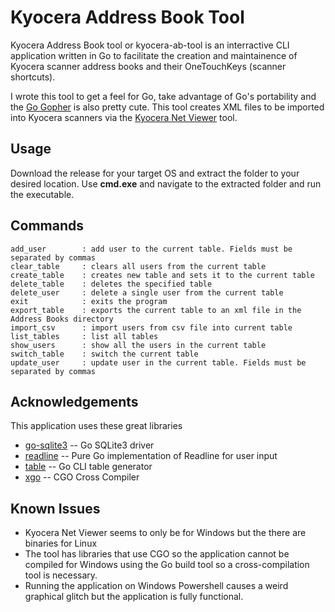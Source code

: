 # Kyocera Address Book Tool

Kyocera Address Book tool or kyocera-ab-tool is an interractive CLI application
written in Go to facilitate the creation and maintainence of Kyocera scanner 
address books and their OneTouchKeys (scanner shortcuts). 

I wrote this tool to get a feel for Go, take advantage of Go's portability and 
the [Go Gopher](https://go.dev/blog/gopher) is also pretty cute. This tool creates
XML files to be imported into Kyocera scanners via the [Kyocera Net Viewer](https://www.kyoceradocumentsolutions.us/en/products/software/KYOCERANETVIEWER.html) tool.

## Usage

Download the release for your target OS and extract the folder to your desired location. 
Use **cmd.exe** and navigate to the extracted folder and run the executable. 

 ## Commands

    add_user        : add user to the current table. Fields must be separated by commas
    clear_table     : clears all users from the current table
    create_table    : creates new table and sets it to the current table
    delete_table    : deletes the specified table
    delete_user     : delete a single user from the current table
    exit            : exits the program
    export_table    : exports the current table to an xml file in the Address Books directory
    import_csv      : import users from csv file into current table
    list_tables     : list all tables
    show_users      : show all the users in the current table
    switch_table    : switch the current table
    update_user     : update user in the current table. Fields must be separated by commas


## Acknowledgements

This application uses these great libraries
- [go-sqlite3](https://github.com/mattn/go-sqlite3) -- Go SQLite3 driver
- [readline](https://github.com/chzyer/readline) -- Pure Go implementation of Readline for user input 
- [table](https://github.com/rodaine/table) -- Go CLI table generator
- [xgo](https://github.com/karalabe/xgo) -- CGO Cross Compiler

## Known Issues

- Kyocera Net Viewer seems to only be for Windows but the there are binaries for Linux
- The tool has libraries that use CGO so the application cannot be compiled for 
Windows using the Go build tool so a cross-compilation tool is necessary. 
- Running the application on Windows Powershell causes a weird graphical glitch 
but the application is fully functional.
